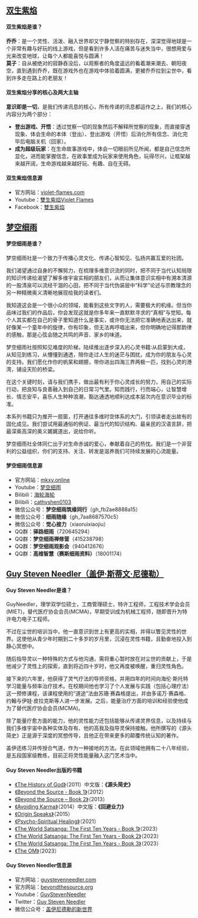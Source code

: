## [双生紫焰](https://www.violet-flames.com)

#### 双生紫焰是谁？

**乔乔**：是一个灵性、活泼、融入世界却又宁静觉察的特别存在，深深觉得地球是一个非常有趣与好玩的线上游戏，但是看到许多人活在痛苦与迷失当中，很想用爱与光来改变地球，让每个人都能喜悦与圆满！  
**莫子**：自从被绝对的寂静吞没后，以观察者的角度遥远的看着潮来潮去、朝阳夜空，直到遇到乔乔，既在游戏外也在游戏中体验着圆满，更被乔乔拉到尘世中，看到许多走在路上的老朋友！

#### 双生紫焰分享的核心及两大主轴

**意识即是一切**，是我们传递讯息的核心，所有传递的讯息都运作之上，我们的核心内容分为两个部分：  
- **登出游戏、开悟**：透过觉察一切的现象然后不解释所觉察的现象，而直接穿透现象、体会生命的本体（登出）、登出游戏（开悟）后消化所有信念、消化完毕后电脑关机（回家）。  
- **成为超级玩家**：在生命故事游戏中，体会一切眼前所见所闻，都是自己信念所显化，进而能掌握信念，在故事里成为玩家来使用角色，玩得尽兴，让框架越来越开阔，生命游戏越来越好玩、有趣、自在无碍。  

#### 双生紫焰信息源

- 官方网站：[violet-flames.com](https://www.violet-flames.com)
- Youtube：[雙生紫焰Violet Flames](https://www.youtube.com/@VioletTwinFlames)
- Facebook：[雙生紫焰](https://www.facebook.com/VioletTwinFlames)

## [梦空细雨](https://mkxy.online)

#### 梦空细雨是谁？

梦空细雨社是一个致力于传播心灵文化、传递心智知见、弘扬共赢互爱的社团。

我们渴望通过自身的不懈努力，在梳理多维意识流的同时，把不同于当代认知局限的知识传递给渴望了解多维宇宙实相的朋友们，从而让集体意识实相中有溯本清源的一股清泉可以流经干涸的心田，把不同于当代伪装层中“科学”论述与宗教理念的另一种精微奥义清晰地展现给我的读者们。

我知道这会是一个很小众的领域，能看到这些文字的人，需要极大的机缘。但当你品味过我们的作品后，你会发现这就是你多年来一直默默寻求的“真相”与觉知。每个人其实都在自己的骨子里知道什么是事实，或许你无法把它准确地表达出来，就好像某一个童年中的旋律，你有印象，但无法再哼唱出来，但你明确地记得那韵律的感触，那是心弦会随之共鸣的声音、家乡的味道。

梦空细雨社按照知见难度的阶梯，陆续推出逐步深入的心灵书籍∶从启蒙到大成，从知见到练习，从懵懂到通透，陪你走过人生的迷茫与困扰，成为你的朋友与心灵的支持。我们愿化作你的帆桨和翅膀，带你进出四海三界两极一匹，找到心灵的港湾，铺设天阶的桥梁。

在这个关键时刻，请与我们携手，做出最有利于你心灵成长的努力，用自己的实际行动，把良知与良善融入到自己的日常习气里。知而践行，行而端心，让智慧增长、情志安平，喜乐人生种种浪潮，豁达通透地顺利达成本层次内在意识毕业的标准。

本系列书籍只为推开一扇窗，打开通往多维时空体系的大门，引领读者走出故有的固化成见。我们尝试用最通俗的例证、最当代的知识结构、最亲民的汉语言辞，把最深奥高深的奥义娓娓道出，说给你听。

梦空细雨社全体同仁出于对生命赤诚的爱心，奉献着自己的热忱。我们是一个非营利的公益组织，你们的支持、关注、转发是滋养我们可持续发展的心流能量。

#### 梦空细雨信息源

- 官方网站：[mkxy.online](https://mkxy.online)
- Youtube：[梦空细雨](https://www.youtube.com/@mkxy)
- Bilibili：[海轮海轮](https://space.bilibili.com/632831023)
- Bilibili：[cathyshen0103](https://space.bilibili.com/673265701)
- 微信公众号：**梦空细雨筑缘同行**（gh_fb2ae8888a15）
- 微信公众号：**细雨随缘**（gh_7aa8687570c5）
- 微信公众号：**觉心接力**（xiaoruixiaojiu）
- QQ群：**驿路细雨**（720645294）
- QQ群：**梦空细雨禅修营**（415238798）
- QQ群：**梦空细雨观影会**（940412676）
- QQ群：**高维智慧（赛斯细雨资料）**（18001174）

## [Guy Steven Needler（盖伊·斯蒂文·尼德勒）](http://www.guystevenneedler.com/)

#### Guy Steven Needler是谁？

GuyNeedler，理学双学位硕士，工商管理硕士，特许工程师，工程技术学会会员(MIET)，替代医疗协会会员(MCMA)，早期受训成为机械工程师，随即晋升为特许电力电子工程师。

不过在尘世的培训当中，他一直意识到世上有更高的实相，并得以瞥见灵性的世界。这使他从青少年时期到二十多岁的岁月里，沉浸在灵性书籍，且勤奋地投入到静心冥想中。

随后指导灵以一种特殊的方式与他沟通，需将重心暂时放在对尘世的贡献上，于是他减少了灵性上的探索，直到将近四十岁时，他又再度被唤醒，重归灵性角色。

接下来的六年里，他获得了灵气疗法的导师资格，并用四年的时间向海伦‧斯托特学习能量与频率治疗技术。在校期间他也学习了个人发展与实践（包括心理疗法）这一预修课程，该课程使用的“道途”法由苏珊‧赛森格提出，并由多诺万‧赛森格、约翰与伊娃‧皮拉克斯等人进一步发展。之后，能量治疗方面的培训和经验使他成为了替代医疗协会会员(MCMA)。

除了能量疗愈方面的能力，他的灵性能力还包括能够从传递灵界信息，以及持续与我们多维宇宙中各种实体及存有、他的高我及指导灵保持接触。他所撰写的《源头简史》正是源于深度的冥想传导，且他正在带来更多的颠覆传统认知的著作。

盖伊还练习并传授合气道，作为一种接地的方法。在此领域他拥有二十八年经验，是五段国家级教练，目前正将灵性能量融入这门艺术当中。

#### Guy Steven Needler出版的书籍

- [《The History of God》](https://www.amazon.com/History-God-Story-Beginning-Everything/dp/1886940169)（2011）中文版：**《源头简史》**
- [《Beyond the Source - Book 1》](https://www.amazon.com/Beyond-Source-Messages-Co-Creaters-Universe/dp/1886940339)（2012）
- [《Beyond the Source – Book 2》](https://www.amazon.com/Beyond-Source-Guy-Steven-Needler/dp/1886940444)（2013）
- [《Avoiding Karma》](https://www.amazon.com/Avoiding-Karma-Mind-Challenging-Recognize-Truly/dp/1886940460)（2014）中文版：**《回避业力》**
- [《Origin Speaks》](https://www.amazon.com/Origin-Speaks-Dialogue-Ultimate-Creator/dp/194026510X)（2015）
- [《Psycho-Spiritual Healing》](https://www.amazon.com/Psycho-Spiritual-Healing-And-Other-Techniques-for-Dysfunctions-Created-by-Who-We-Are-and-How-We-Incarnate/dp/1940265932)（2021）
- [《The World Satsanga: The First Ten Years - Book 1》](https://www.amazon.com/World-Satsanga-Questions-Channelled-Answers/dp/B0C63VWFDP)（2023）
- [《The World Satsanga: The First Ten Years - Book 2》](https://www.amazon.com/World-Satsanga-Questions-Channelled-Answers/dp/B0C5PGB9T9)（2023）
- [《The World Satsanga: The First Ten Years - Book 3》](https://www.amazon.com/World-Satsanga-Questions-Channelled-Answers/dp/B0C63VWFDP)（2023）
- [《The OM》](https://www.amazon.com/OM-Guy-Steven-Needler-ebook/dp/B0C4V9PCCZ?ref_=ast_author_dp)（2023）

#### Guy Steven Needler信息源

- 官方网站：[guystevenneedler.com](http://www.guystevenneedler.com/)
- 官方网站：[beyondthesource.org](http://www.beyondthesource.org/)
- Youtube：[GuyStevenNeedler](https://www.youtube.com/@GuyStevenNeedler)
- Twitter：[Guy Steven Needler](https://twitter.com/guystevenneedle)
- 微信公众号：[盖伊尼德勒的新世界]()

